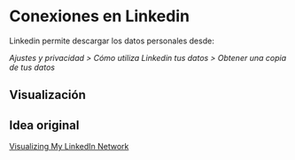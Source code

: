 # Conexiones en Linkedin

Linkedin permite descargar los datos personales desde: 

*Ajustes y privacidad > Cómo utiliza Linkedin tus datos > Obtener una copia de tus datos*


## Visualización

<div w3-include-html="https://raw.githubusercontent.com/karbartolome/Linkedin-conexiones/master/treemap.html"></div>



## Idea original
<a href=https://towardsdatascience.com/visualizing-my-linkedin-network-c4b232ab2ad0>Visualizing My LinkedIn Network</a>


